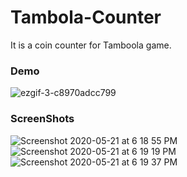 # Tambola-Counter
It is a coin counter for Tamboola game.

### Demo
![ezgif-3-c8970adcc799](https://user-images.githubusercontent.com/49426260/82561500-2154f300-9b91-11ea-9cdf-8a19e3f8565b.gif)

### ScreenShots

![Screenshot 2020-05-21 at 6 18 55 PM](https://user-images.githubusercontent.com/49426260/82561522-287c0100-9b91-11ea-8c7a-319ee2a65ead.png)
![Screenshot 2020-05-21 at 6 19 19 PM](https://user-images.githubusercontent.com/49426260/82561524-29ad2e00-9b91-11ea-9868-b6bfa62c56ee.png)
![Screenshot 2020-05-21 at 6 19 37 PM](https://user-images.githubusercontent.com/49426260/82561529-2c0f8800-9b91-11ea-82a9-c674d95e9b0f.png)
